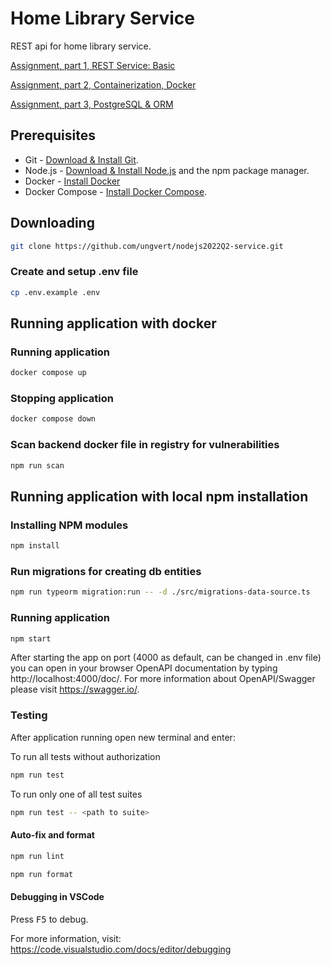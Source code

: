 # Home Library Service

REST api for home library service.

[Assignment, part 1, REST Service: Basic](https://github.com/AlreadyBored/nodejs-assignments/blob/main/assignments/rest-service/assignment.md)

[Assignment, part 2, Containerization, Docker](https://github.com/AlreadyBored/nodejs-assignments/blob/main/assignments/containerization/assignment.md)

[Assignment, part 3, PostgreSQL & ORM](https://github.com/AlreadyBored/nodejs-assignments/blob/main/assignments/database-orm/assignment.md)

## Prerequisites

- Git - [Download & Install Git](https://git-scm.com/downloads).
- Node.js - [Download & Install Node.js](https://nodejs.org/en/download/) and the npm package manager.
- Docker - [Install Docker](https://docs.docker.com/engine/install/)
- Docker Compose - [Install Docker Compose](https://docs.docker.com/compose/install/).

## Downloading

```bash
git clone https://github.com/ungvert/nodejs2022Q2-service.git
```

### Create and setup .env file

```bash
cp .env.example .env
```

## Running application with docker

### Running application 

```bash
docker compose up
```

### Stopping application 

```bash
docker compose down
```

### Scan backend docker file in registry for vulnerabilities 

```bash
npm run scan
```

## Running application with local npm installation

### Installing NPM modules

```bash
npm install
```

### Run migrations for creating db entities

```bash
npm run typeorm migration:run -- -d ./src/migrations-data-source.ts
```

### Running application

```bash
npm start
```

After starting the app on port (4000 as default, can be changed in .env file) you can open
in your browser OpenAPI documentation by typing http://localhost:4000/doc/.
For more information about OpenAPI/Swagger please visit https://swagger.io/.

### Testing

After application running open new terminal and enter:

To run all tests without authorization

```bash
npm run test
```

To run only one of all test suites

```bash
npm run test -- <path to suite>
```

#### Auto-fix and format

```bash
npm run lint
```

```bash
npm run format
```

#### Debugging in VSCode

Press <kbd>F5</kbd> to debug.

For more information, visit: https://code.visualstudio.com/docs/editor/debugging
